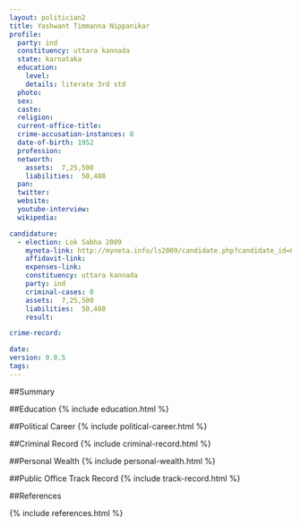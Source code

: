 ```yaml
---
layout: politician2
title: Yashwant Timmanna Nippanikar
profile: 
  party: ind
  constituency: uttara kannada
  state: karnataka
  education: 
    level: 
    details: literate 3rd std
  photo: 
  sex: 
  caste: 
  religion: 
  current-office-title: 
  crime-accusation-instances: 0
  date-of-birth: 1952
  profession: 
  networth: 
    assets:  7,25,500
    liabilities:  50,488
  pan: 
  twitter: 
  website: 
  youtube-interview: 
  wikipedia: 

candidature: 
  - election: Lok Sabha 2009
    myneta-link: http://myneta.info/ls2009/candidate.php?candidate_id=6467
    affidavit-link: 
    expenses-link: 
    constituency: uttara kannada 
    party: ind
    criminal-cases: 0
    assets:  7,25,500
    liabilities:  50,488
    result:  

crime-record: 

date: 
version: 0.0.5
tags: 
---
```

##Summary


##Education
{% include education.html %}


##Political Career
{% include political-career.html %}


##Criminal Record
{% include criminal-record.html %}


##Personal Wealth
{% include personal-wealth.html %}


##Public Office Track Record
{% include track-record.html %}


##References


{% include references.html %}